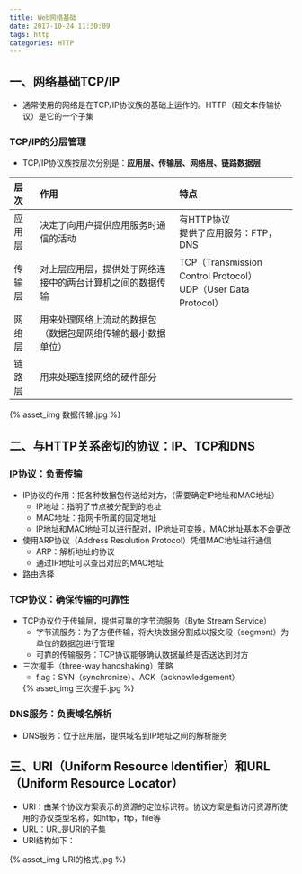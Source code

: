 ```yaml
---
title: Web网络基础
date: 2017-10-24 11:30:09
tags: http
categories: HTTP
---
```


## 一、网络基础TCP/IP
* 通常使用的网络是在TCP/IP协议族的基础上运作的。HTTP（超文本传输协议）是它的一个子集

### TCP/IP的分层管理
* TCP/IP协议族按层次分别是：**应用层、传输层、网络层、链路数据层**

|层次|作用|特点|
|:--|:--|:--|
|应用层|决定了向用户提供应用服务时通信的活动|有HTTP协议<br/>提供了应用服务：FTP，DNS|
|传输层|对上层应用层，提供处于网络连接中的两台计算机之间的数据传输|TCP（Transmission Control Protocol）<br/>UDP（User Data Protocol）|
|网络层|用来处理网络上流动的数据包（数据包是网络传输的最小数据单位）||
|链路层|用来处理连接网络的硬件部分||

<div style="max-width:600px">
{% asset_img 数据传输.jpg %}
</div>

## 二、与HTTP关系密切的协议：IP、TCP和DNS
### IP协议：负责传输
* IP协议的作用：把各种数据包传送给对方，（需要确定IP地址和MAC地址）
  - IP地址：指明了节点被分配到的地址
  - MAC地址：指网卡所属的固定地址
  - IP地址和MAC地址可以进行配对，IP地址可变换，MAC地址基本不会更改
* 使用ARP协议（Address Resolution Protocol）凭借MAC地址进行通信
  - ARP：解析地址的协议
  - 通过IP地址可以查出对应的MAC地址
* 路由选择

### TCP协议：确保传输的可靠性
* TCP协议位于传输层，提供可靠的字节流服务（Byte Stream Service）
  - 字节流服务：为了方便传输，将大块数据分割成以报文段（segment）为单位的数据包进行管理
  - 可靠的传输服务：TCP协议能够确认数据最终是否送达到对方
* 三次握手（three-way handshaking）策略
  - flag：SYN（synchronize）、ACK（acknowledgement）
  <div style="max-width:600px">
  {% asset_img 三次握手.jpg %}
  </div>

### DNS服务：负责域名解析
* DNS服务：位于应用层，提供域名到IP地址之间的解析服务

## 三、URI（Uniform Resource Identifier）和URL（Uniform Resource Locator）
* URI：由某个协议方案表示的资源的定位标识符。协议方案是指访问资源所使用的协议类型名称，如http，ftp，file等
* URL：URL是URI的子集
* URI结构如下：
<div style="max-width:600px">
{% asset_img URI的格式.jpg %}
</div>
